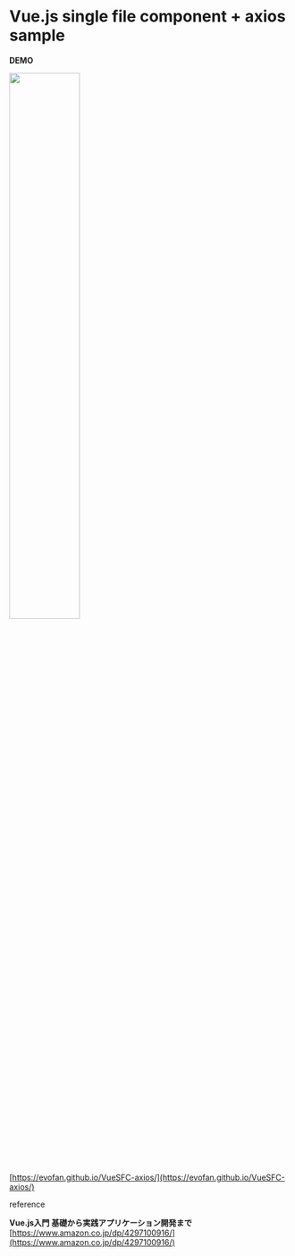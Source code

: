 # Vue.js single file component + axios sample  

**DEMO**  

<img src="https://evofan.github.io/VueSFC-axios/images/pic_vue_axios.jpg" width="50%"> 

[https://evofan.github.io/VueSFC-axios/](https://evofan.github.io/VueSFC-axios/)  

reference  

**Vue.js入門 基礎から実践アプリケーション開発まで**  
[https://www.amazon.co.jp/dp/4297100916/](https://www.amazon.co.jp/dp/4297100916/)  
